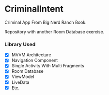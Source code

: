 # CriminalIntent
Criminal App From Big Nerd Ranch Book.

Repository with another Room Database exercise.

### Library Used

- [x] MVVM Architecture
- [x] Navigation Component
- [x] Single Activity With Multi Fragments
- [x] Room Database
- [x] ViewModel
- [x] LiveData
- [x] Etc.
